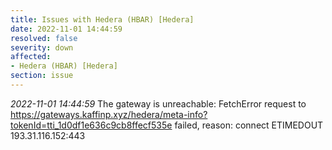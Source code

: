 ```yaml
---
title: Issues with Hedera (HBAR) [Hedera]
date: 2022-11-01 14:44:59
resolved: false
severity: down
affected:
- Hedera (HBAR) [Hedera]
section: issue
---
```


*2022-11-01 14:44:59* The gateway is unreachable: FetchError request to https://gateways.kaffinp.xyz/hedera/meta-info?tokenId=tti_1d0df1e636c9cb8ffecf535e failed, reason: connect ETIMEDOUT 193.31.116.152:443